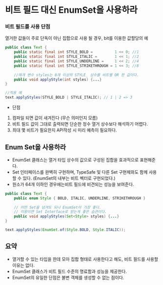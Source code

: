# 비트 필드 대신 EnumSet을 사용하라 

### 비트 필드를 사용 단점
열거한 값들이 주로 단독이 아닌 집합으로 사용 될 경우, bit를 이용한 값할당의 예
```java
public class Text {
    public static final int STYLE_BOLD =          1 << 0; //1
    public static final int STYLE_ITALIC =        1 << 1; //2
    public static final int STYLE_UNDERLINE =     1 << 2; //4
    public static final int STYLE_STRIKETHROUGH = 1 << 3; //8
    
    //매개 변수 styles는 0개 이상의 STYLE_ 상수를 비트별 OR 한 값이다.
    public void applyStyle(int styles) {...}
}

//적용 예
text.applyStyles(STYLE_BOLD | STYLE_ITALIC); // 1 | 2 => 3
```


- 단점
1. 컴파일 되면 값이 새겨진다 (무슨 의미인지 모름)
2. 비트 필드 값이 그대로 출력되면 단순한 정수 열거 상수보다 해석하기 어렵다.
3. 최대 몇 비트가 필요한지 API작성 시 미리 예측이 필요하다.


## Enum Set을 사용하라
- EnumSet 클래스는 열거 타입 상수의 값으로 구성된 집합을 효과적으로 표현해준다.
- Set 인터페이스를 완벽히 구현하며, TypeSafe 및 다른 Set 구현체와도 함께 사용할 수 있다.
  (EnumSet의 내부는 비트 벡터로 구현되었다.)
- 원소가 64개 이하인 경우에는비트 필드에 비견되는 성능을 보여준다.

```java
public class Text {
    public enum Style { BOLD, ITALIC, UNDERLINE, STRIKETHROUGH }
    
    // 어떤 Set을 넘겨도 되나 EnumSet이 가장 좋다.
    // 이왕이면 Set Interface로 받는게 좋은 습관이다.
    public void applyStyles(Set<Style> styles) {...}
}

text.applyStyles(EnumSet.of(Style.BOLD, Style.ITALIC));
```

## 요약    
- 열거할 수 있는 타입을 한데 모아 집합 형태로 사용한다고 해도, 비트 필드를 사용할 이유는 없다.
- EnumSet 클래스가 비트 필드 수준의 명료함과 성능을 제공한다.
- EnumSet의 유일한 단점은 불변 객체를 생성할 수 없는 점이다.